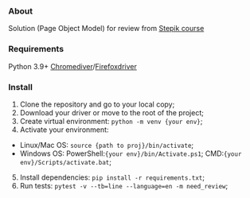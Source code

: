 ### About
Solution (Page Object Model) for review from  [Stepik course](https://stepik.org/lesson/201964/step/15?unit=176022) 
### Requirements
Python 3.9+
[Chromediver](https://chromedriver.chromium.org/downloads)/[Firefoxdriver](https://github.com/mozilla/geckodriver/releases)
### Install
1. Сlone the repository and go to your local copy;
2. Download your driver or move to the root of the project;
3. Create virtual environment: `python -m venv {your env}`;
4. Activate your environment:
* Linux/Mac OS:
`source {path to proj}/bin/activate`;
* Windows OS:
PowerShell:`{your env}/bin/Activate.ps1`;
CMD:`{your env}/Scripts/activate.bat`;
5. Install dependencies:
`pip install -r requirements.txt`;
6. Run tests: 
`pytest -v --tb=line --language=en -m need_review`;